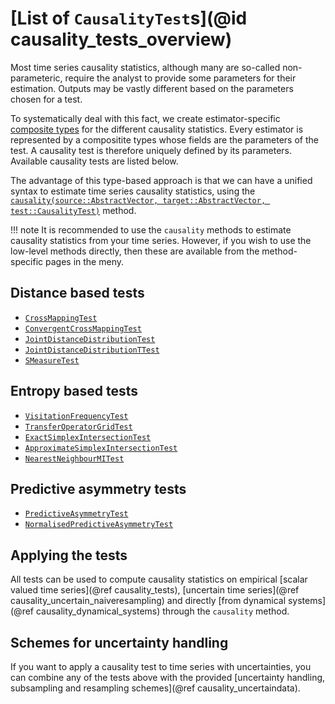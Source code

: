 # [List of `CausalityTest`s](@id causality_tests_overview)

Most time series causality statistics, although many are so-called non-parameteric,
require the analyst to provide some parameters for their estimation. Outputs 
may be vastly different based on the parameters chosen for a test.

To systematically deal with this fact, we create estimator-specific
[composite types](https://docs.julialang.org/en/v1/manual/types/#Composite-Types-1) for 
the different causality statistics. Every estimator is represented by a compositite types
whose fields are the parameters of the test. A causality test is therefore uniquely defined 
by its parameters. Available causality tests are listed below.

The advantage of this type-based approach is that we can have a unified syntax to 
estimate time series causality statistics, using the [`causality(source::AbstractVector, target::AbstractVector, test::CausalityTest)`](@ref) method.

!!! note
    It is recommended to use the `causality` methods to estimate causality statistics from 
    your time series. However, if you wish to use the low-level methods directly, then these
    are available from the method-specific pages in the meny.

## Distance based tests

- [`CrossMappingTest`](@ref)
- [`ConvergentCrossMappingTest`](@ref)
- [`JointDistanceDistributionTest`](@ref)
- [`JointDistanceDistributionTTest`](@ref)
- [`SMeasureTest`](@ref)

## Entropy based tests

- [`VisitationFrequencyTest`](@ref)
- [`TransferOperatorGridTest`](@ref)
- [`ExactSimplexIntersectionTest`](@ref)
- [`ApproximateSimplexIntersectionTest`](@ref)
- [`NearestNeighbourMITest`](@ref)

## Predictive asymmetry tests

- [`PredictiveAsymmetryTest`](@ref)
- [`NormalisedPredictiveAsymmetryTest`](@ref)

## Applying the tests

All tests can be used to compute causality statistics on empirical 
[scalar valued time series](@ref causality_tests), 
[uncertain time series](@ref causality_uncertain_naiveresampling) and directly 
[from dynamical systems](@ref causality_dynamical_systems) through the `causality` method.

## Schemes for uncertainty handling

If you want to apply a causality test to time series with uncertainties, you can combine any of the
tests above with the provided [uncertainty handling, subsampling and resampling schemes](@ref causality_uncertaindata).
